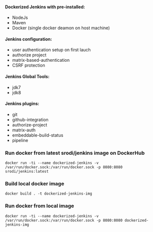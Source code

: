 #### Dockerized Jenkins with pre-installed:
- NodeJs
- Maven
- Docker (single docker deamon on host machine) 

#### Jenkins configuration:
- user authentication setup on first lauch
- authorize project
- matrix-based-authentication
- CSRF protection

#### Jenkins Global Tools:
- jdk7
- jdk8

#### Jenkins plugins:
- git
- github-integration
- authorize-project
- matrix-auth
- embeddable-build-status
- pipeline 

### Run docker from latest srodi/jenkins image on DockerHub

```
docker run -ti --name dockerized-jenkins -v /var/run/docker.sock:/var/run/docker.sock -p 8080:8080 srodi/jenkins:latest
```

### Build local docker image

`docker build . -t dockerized-jenkins-img`

### Run docker from local image

`docker run -ti --name dockerized-jenkins -v /var/run/docker.sock:/var/run/docker.sock -p 8080:8080 dockerized-jenkins-img`

